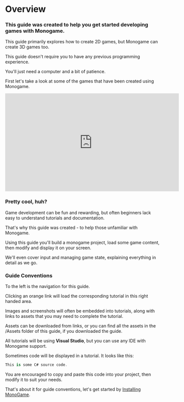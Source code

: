 


# Overview

### This guide was created to help you get started developing games with Monogame.


This guide primarily explores how to create 2D games, but Monogame can create 3D games too.

This guide doesn't require you to have any previous programming experience.

You'll just need a computer and a bit of patience.


First let's take a look at some of the games that have been created using Monogame.


<iframe width="560" height="315" src="https://www.youtube.com/embed/i8h5u5BgoJY" frameborder="0" allowfullscreen></iframe>


### Pretty cool, huh?


Game development can be fun and rewarding, but often beginners lack easy to understand tutorials and documentation.

That's why this guide was created - to help those unfamiliar with Monogame. 

Using this guide you'll build a monogame project, load some game content, then modify and display it on your screen.

We'll even cover input and managing game state, explaining everything in detail as we go.


### Guide Conventions


To the left is the navigation for this guide. 

Clicking an orange link will load the corresponding tutorial in this right handed area.

Images and screenshots will often be embedded into tutorials, along with links to assets that you may need to complete the tutorial.

Assets can be downloaded from links, or you can find all the assets in the /Assets folder of this guide, if you downloaded the guide. 

All tutorials will be using **Visual Studio**, but you can use any IDE with Monogame support.


Sometimes code will be displayed in a tutorial. It looks like this:


```cs
This is some C# source code.
```


You are encouraged to copy and paste this code into your project, then modify it to suit your needs.


That's about it for guide conventions, let's get started by 
[Installing MonoGame](InstallingMonoGame.md).



